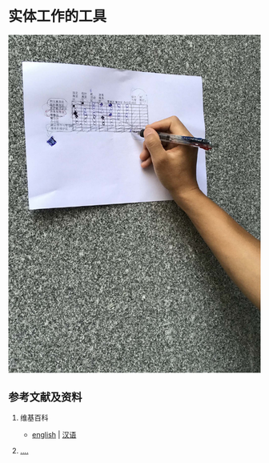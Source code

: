 # 实体工作的工具

![](/images/掌握逆向的使用实体实验的工作方法/实体工作的工具/1a1.jpg)

## 参考文献及资料

1. 维基百科
	- [english](.....) | [汉语](...)

2. [....](https://web.archive.org/web/20120520061156/http://www.sitance.com/cause/index.php) 


